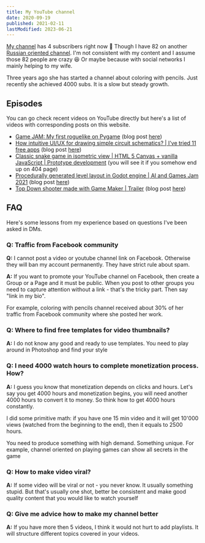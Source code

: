```yaml
---
title: My YouTube channel
date: 2020-09-19
published: 2021-02-11
lastModified: 2023-06-21
---
```


[My channel](https://www.youtube.com/channel/UC7JDwFPt-Wu_rMB4-g-ePug) has 4 subscribers right now 🤠 Though I have 82 on another [Russian oriented channel](https://www.youtube.com/user/stakanmartini). I'm not consistent with my content and I assume those 82 people are crazy 😆 Or maybe because with social networks I mainly helping to my wife.

Three years ago she has started a channel about coloring with pencils. Just recently she achieved 4000 subs. It is a slow but steady growth.


## Episodes

You can go check recent videos on YouTube directly but here's a list of videos with corresponding posts on this website.

- [Game JAM: My first roguelike on Pygame](https://www.youtube.com/watch?v=VqfjrGS7Ukw) (blog post [here](/gamedev/pygame-roguelike))
- [How intuitive UI/UX for drawing simple circuit schematics? | I've tried 11 free apps](https://www.youtube.com/watch?v=OCclRU_ILEI) (blog post [here](/make/free-circuit-drawing-software))
- [Classic snake game in isometric view | HTML 5 Canvas + vanilla JavaScript | Prototype development](https://www.youtube.com/watch?v=BfAF2YLTXPc) (you will see it if you somehow end up on 404 page)
- [Procedurally generated level layout in Godot engine | AI and Games Jam 2021](https://www.youtube.com/watch?v=8p112-5Xeyk) (blog post [here](/gamedev/ai-and-games))
- [Top Down shooter made with Game Maker | Trailer](https://www.youtube.com/watch?v=p3cFtWLc2LY) (blog post [here](/gamedev/fire))


## FAQ

Here's some lessons from my experience based on questions I've been asked in DMs.

### Q: Traffic from Facebook community

**Q:** I cannot post a video or youtube channel link on Facebook. Otherwise they will ban my account permanently. They have strict rule about spam.

**A:** If you want to promote your YouTube channel on Facebook, then create a Group or a Page and it must be public. When you post to other groups you need to capture attention without a link - that's the tricky part. Then say "link in my bio".

For example, coloring with pencils channel received about 30% of her traffic from Facebook community where she posted her work.

### Q: Where to find free templates for video thumbnails?

**A:** I do not know any good and ready to use templates. You need to play around in Photoshop and find your style

### Q: I need 4000 watch hours to complete monetization process. How?

**A:** I guess you know that monetization depends on clicks and hours. Let's say you get 4000 hours and monetization begins, you will need another 4000 hours to convert it to money. So think how to get 4000 hours constantly.

I did some primitive math: if you have one 15 min video and it will get 10'000 views (watched from the beginning to the end), then it equals to 2500 hours.

You need to produce something with high demand. Something unique. For example, channel oriented on playing games can show all secrets in the game

### Q: How to make video viral?

**A:** If some video will be viral or not - you never know. It usually something stupid. But that's usually one shot, better be consistent and make good quality content that you would like to watch yourself

### Q: Give me advice how to make my channel better

**A:** If you have more then 5 videos, I think it would not hurt to add playlists. It will structure different topics covered in your videos.